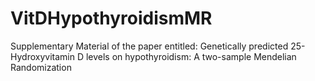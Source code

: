 # VitDHypothyroidismMR
Supplementary Material of the paper entitled: Genetically predicted 25-Hydroxyvitamin D levels on hypothyroidism: A two-sample Mendelian Randomization
